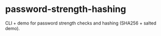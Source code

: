 # password-strength-hashing
CLI + demo for password strength checks and hashing (SHA256 + salted demo).
